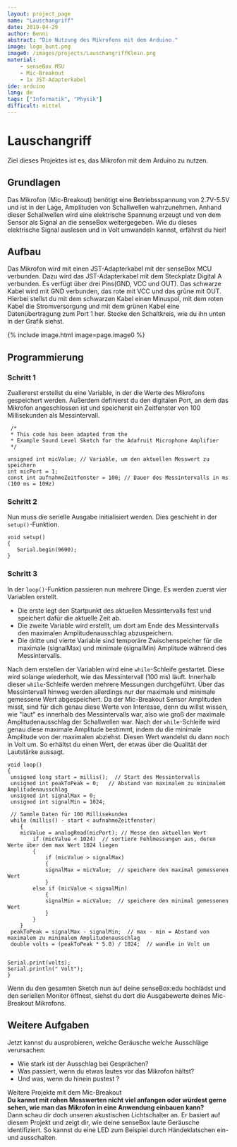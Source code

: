 ```yaml
---
layout: project_page
name: "Lauschangriff"
date: 2019-04-29
author: Benni
abstract: "Die Nutzung des Mikrofons mit dem Arduino." 
image: logo_bunt.png
image0: /images/projects/LauschangriffKlein.png
material:
    - senseBox MSU
    - Mic-Breakout
    - 1x JST-Adapterkabel
ide: arduino    
lang: de
tags: ["Informatik", "Physik"]
difficult: mittel
---
```

# Lauschangriff

Ziel dieses Projektes ist es, das Mikrofon mit dem Arduino zu nutzen. 

## Grundlagen

Das Mikrofon (Mic-Breakout) benötigt eine Betriebsspannung von 2.7V-5.5V und ist in der Lage, Amplituden von Schallwellen wahrzunehmen. Anhand dieser Schallwellen wird eine elektrische Spannung erzeugt und von dem Sensor als Signal an die senseBox weitergegeben. Wie du dieses elektrische Signal auslesen und in Volt umwandeln kannst, erfährst du hier!

## Aufbau

Das Mikrofon wird mit einen JST-Adapterkabel mit der senseBox MCU verbunden. Dazu wird das JST-Adapterkabel mit dem Steckplatz Digital A verbunden. Es verfügt über drei Pins(GND, VCC und OUT). Das schwarze Kabel wird mit GND verbunden, das rote mit VCC und das grüne mit OUT. Hierbei stellst du mit dem schwarzen Kabel einen Minuspol, mit dem roten Kabel die Stromversorgung und mit dem grünen Kabel eine Datenübertragung zum Port 1 her. 
Stecke den Schaltkreis, wie du ihn unten in der Grafik siehst.

{% include image.html image=page.image0 %}

## Programmierung

### Schritt 1

Zuallererst erstellst du eine Variable, in der die Werte des Mikrofons gespeichert werden. Außerdem definierst du den digitalen Port, an dem das Mikrofon angeschlossen ist und speicherst ein Zeitfenster von 100 Millisekunden als Messintervall.
```arduino
 /*  
 * This code has been adapted from the
 * Example Sound Level Sketch for the Adafruit Microphone Amplifier 
 */

unsigned int micValue; // Variable, um den aktuellen Messwert zu speichern
int micPort = 1;
const int aufnahmeZeitfenster = 100; // Dauer des Messintervalls in ms (100 ms = 10Hz)
```

### Schritt 2

Nun muss die serielle Ausgabe initialisiert werden. Dies geschieht in der `setup()`-Funktion.

```arduino
void setup() 
{
   Serial.begin(9600);
}
```

### Schritt 3

In der `loop()`-Funktion passieren nun mehrere Dinge.
Es werden zuerst vier Variablen erstellt. 
* Die erste legt den Startpunkt des aktuellen Messintervalls fest und speichert dafür die aktuelle Zeit ab. 
* Die zweite Variable wird erstellt, um dort am Ende des Messintervalls den maximalen Amplitudenausschlag abzuspeichern.
* Die dritte und vierte Variable sind temporäre Zwischenspeicher für die maximale (signalMax) und minimale (signalMin) Amplitude während des Messintervalls.

Nach dem erstellen der Variablen wird eine `while`-Schleife gestartet. Diese wird solange wiederholt, wie das Messintervall (100 ms) läuft.
Innerhalb dieser `while`-Schleife werden mehrere Messungen durchgeführt. Über das Messintervall hinweg werden allerdings nur der maximale und minimale gemessene Wert abgespeichert. Da der Mic-Breakout Sensor Amplituden misst, sind für dich genau diese Werte von Interesse, denn du willst wissen, wie "laut" es innerhalb des Messintervalls war, also wie groß der maximale Amplitudenausschlag der Schallwellen war.
Nach der `while`-Schleife wird genau diese maximale Amplitude bestimmt, indem du die minimale Amplitude von der maximalen abziehst.
Diesen Wert wandelst du dann noch in Volt um.
So erhältst du einen Wert, der etwas über die Qualität der Lautstärke aussagt.

```arduino
void loop()
{
 unsigned long start = millis();  // Start des Messintervalls
 unsigned int peakToPeak = 0;   // Abstand von maximalem zu minimalem Amplitudenausschlag
 unsigned int signalMax = 0;    
 unsigned int signalMin = 1024;

 // Sammle Daten für 100 Millisekunden
 while (millis() - start < aufnahmeZeitfenster)
    {
    micValue = analogRead(micPort); // Messe den aktuellen Wert
        if (micValue < 1024)  // sortiere Fehlmessungen aus, deren Werte über dem max Wert 1024 liegen 
        {
            if (micValue > signalMax)
            {
            signalMax = micValue;  // speichere den maximal gemessenen Wert
            }
        else if (micValue < signalMin)
            {
            signalMin = micValue;  // speichere den minimal gemessenen Wert
            }
        }
    }
 peakToPeak = signalMax - signalMin;  // max - min = Abstand von maximalem zu minimalem Amplitudenausschlag
 double volts = (peakToPeak * 5.0) / 1024;  // wandle in Volt um


Serial.print(volts);         
Serial.println(" Volt");          
}
```


Wenn du den gesamten Sketch nun auf deine senseBox:edu hochlädst und den seriellen Monitor öffnest, siehst du dort die Ausgabewerte deines Mic-Breakout Mikrofons.

## Weitere Aufgaben
Jetzt kannst du ausprobieren, welche Geräusche welche Ausschläge verursachen:
* Wie stark ist der Ausschlag bei Gesprächen? 
* Was passiert, wenn du etwas lautes vor das Mikrofon hältst? 
* Und was, wenn du hinein pustest ?

<div class="panel panel-info">
  <div class="panel-heading">
    Weitere Projekte mit dem Mic-Breakout
  </div>
  <div class="panel-body">
<b>Du kannst mit rohen Messwerten nicht viel anfangen oder würdest gerne sehen, wie man das Mikrofon in eine Anwendung einbauen kann?</b> <br>
    Dann schau dir doch unseren akustischen Lichtschalter an. Er basiert auf diesem Projekt und zeigt dir, wie deine senseBox laute Geräusche identifiziert. So kannst du eine LED zum Beispiel durch Händeklatschen ein- und ausschalten.
  </div>
</div>

 